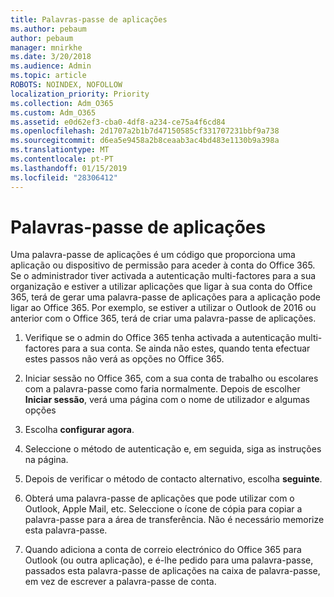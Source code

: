 ```yaml
---
title: Palavras-passe de aplicações
ms.author: pebaum
author: pebaum
manager: mnirkhe
ms.date: 3/20/2018
ms.audience: Admin
ms.topic: article
ROBOTS: NOINDEX, NOFOLLOW
localization_priority: Priority
ms.collection: Adm_O365
ms.custom: Adm_O365
ms.assetid: e0d62ef3-cba0-4df8-a234-ce75a4f6cd84
ms.openlocfilehash: 2d1707a2b1b7d47150585cf331707231bbf9a738
ms.sourcegitcommit: d6ea5e9458a2b8ceaab3ac4bd483e1130b9a398a
ms.translationtype: MT
ms.contentlocale: pt-PT
ms.lasthandoff: 01/15/2019
ms.locfileid: "28306412"
---
```

# <a name="app-passwords"></a>Palavras-passe de aplicações

Uma palavra-passe de aplicações é um código que proporciona uma aplicação ou dispositivo de permissão para aceder à conta do Office 365. Se o administrador tiver activada a autenticação multi-factores para a sua organização e estiver a utilizar aplicações que ligar à sua conta do Office 365, terá de gerar uma palavra-passe de aplicações para a aplicação pode ligar ao Office 365. Por exemplo, se estiver a utilizar o Outlook de 2016 ou anterior com o Office 365, terá de criar uma palavra-passe de aplicações.
  
1. Verifique se o admin do Office 365 tenha activada a autenticação multi-factores para a sua conta. Se ainda não estes, quando tenta efectuar estes passos não verá as opções no Office 365.
    
2. Iniciar sessão no Office 365, com a sua conta de trabalho ou escolares com a palavra-passe como faria normalmente. Depois de escolher **Iniciar sessão**, verá uma página com o nome de utilizador e algumas opções 
    
3. Escolha **configurar agora**. 
    
4. Seleccione o método de autenticação e, em seguida, siga as instruções na página.
    
5. Depois de verificar o método de contacto alternativo, escolha **seguinte**. 
    
6. Obterá uma palavra-passe de aplicações que pode utilizar com o Outlook, Apple Mail, etc. Seleccione o ícone de cópia para copiar a palavra-passe para a área de transferência. Não é necessário memorize esta palavra-passe. 
    
7. Quando adiciona a conta de correio electrónico do Office 365 para Outlook (ou outra aplicação), e é-lhe pedido para uma palavra-passe, passados esta palavra-passe de aplicações na caixa de palavra-passe, em vez de escrever a palavra-passe de conta. 
    

